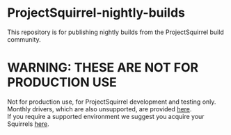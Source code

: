 # ProjectSquirrel-nightly-builds
This repository is for publishing nightly builds from the ProjectSquirrel build community.

# WARNING: THESE ARE NOT FOR PRODUCTION USE

Not for production use, for ProjectSquirrel development and testing only.  
Monthly drivers, which are also unsupported, are provided [here](https://github.com/hambleturtle/ProjectSquirrel-monthly-build/releases).  
If you require a supported environment we suggest you acquire your Squirrels [here](https://www.dorsetwildlifetrust.org.uk/redsquirreladoption.html).
